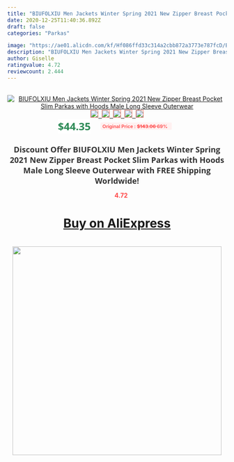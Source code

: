 ```yaml
---
title: "BIUFOLXIU Men Jackets Winter Spring 2021 New Zipper Breast Pocket Slim Parkas with Hoods Male Long Sleeve Outerwear"
date: 2020-12-25T11:40:36.892Z
draft: false
categories: "Parkas"

image: "https://ae01.alicdn.com/kf/Hf086ffd33c314a2cbb872a3773e787fcD/BIUFOLXIU-Men-Jackets-Winter-Spring-2021-New-Zipper-Breast-Pocket-Slim-Parkas-with-Hoods-Male-Long.jpg"
description: "BIUFOLXIU Men Jackets Winter Spring 2021 New Zipper Breast Pocket Slim Parkas with Hoods Male Long Sleeve Outerwear"
author: Giselle
ratingvalue: 4.72
reviewcount: 2.444
---
```

<br>
<div style="text-align: center;">
<a href="https://s.click.aliexpress.com/e/_9yVLAl" target="_blank" rel="nofollow noopener noreferrer"><img alt="BIUFOLXIU Men Jackets Winter Spring 2021 New Zipper Breast Pocket Slim Parkas with Hoods Male Long Sleeve Outerwear" class="magnifier-image" src="https://ae01.alicdn.com/kf/Hf086ffd33c314a2cbb872a3773e787fcD/BIUFOLXIU-Men-Jackets-Winter-Spring-2021-New-Zipper-Breast-Pocket-Slim-Parkas-with-Hoods-Male-Long.jpg_640x640.jpg">
<br>
<img style="border:1px solid salmon" src="https://ae01.alicdn.com/kf/Hf086ffd33c314a2cbb872a3773e787fcD/BIUFOLXIU-Men-Jackets-Winter-Spring-2021-New-Zipper-Breast-Pocket-Slim-Parkas-with-Hoods-Male-Long.jpg_120x120.jpg">&nbsp;&nbsp;<img style="border:1px solid salmon" src="https://ae01.alicdn.com/kf/H953082e1a6984d2c8e8917d6135c0268o/BIUFOLXIU-Men-Jackets-Winter-Spring-2021-New-Zipper-Breast-Pocket-Slim-Parkas-with-Hoods-Male-Long.jpg_120x120.jpg">&nbsp;&nbsp;<img style="border:1px solid salmon" src="https://ae01.alicdn.com/kf/Hbd63c258d5f546c3a846c7a1e41d78e0H/BIUFOLXIU-Men-Jackets-Winter-Spring-2021-New-Zipper-Breast-Pocket-Slim-Parkas-with-Hoods-Male-Long.jpg_120x120.jpg">&nbsp;&nbsp;<img style="border:1px solid salmon" src="https://ae01.alicdn.com/kf/H3bd9c018de7043cebba0d01cda9028a6F/BIUFOLXIU-Men-Jackets-Winter-Spring-2021-New-Zipper-Breast-Pocket-Slim-Parkas-with-Hoods-Male-Long.jpg_120x120.jpg">&nbsp;&nbsp;<img style="border:1px solid salmon" src="https://ae01.alicdn.com/kf/Hf9540ad2d4854ec68a26c19555e924e17/BIUFOLXIU-Men-Jackets-Winter-Spring-2021-New-Zipper-Breast-Pocket-Slim-Parkas-with-Hoods-Male-Long.jpg_120x120.jpg"></a></div><br0>
<div style="text-align: center;"><span style="background-color: white; border: 0px; box-sizing: border-box; color: seagreen; display: inline-block; font-family: &quot;open sans&quot; , &quot;arial&quot; , &quot;helvetica&quot; , sans-serif , &quot;heiti&quot;; font-size: 24px; font-stretch: inherit; font-weight: 700; line-height: inherit; margin: 0px 10px 0px 0px; padding: 0px; vertical-align: middle;">$44.35 </span>
<span style="background: rgb(255 , 241 , 241); border-radius: 3px; border: 0px; box-sizing: border-box; color: #ff4747; display: inline-block; font-family: inherit; font-size: 12px; font-stretch: inherit; font-style: inherit; font-variant: inherit; font-weight: 600; line-height: inherit; margin: 0px; padding: 2px 5px; transform: scale(0.9); vertical-align: middle;">Original Price : <b style="text-decoration: line-through;">$143.06 </b> 69%&nbsp;&nbsp;</span></div>
<h1 style="color: #333333; display: inline-block; font-family: &quot;open sans&quot; , &quot;arial&quot; , &quot;helvetica&quot; , sans-serif , &quot;heiti&quot;; font-size: 18px; font-stretch: inherit; font-weight: 700; text-align: center;">Discount Offer BIUFOLXIU Men Jackets Winter Spring 2021 New Zipper Breast Pocket Slim Parkas with Hoods Male Long Sleeve Outerwear with FREE Shipping Worldwide!</h1>
<div style="color: #ff4747; text-align: center;">
<img src="https://4.bp.blogspot.com/-M0ZcTcb-5uY/XleCXlxnR4I/AAAAAAAAAEc/OrjgMkXV1oMQFaCRZj5HQwOCBcu3w1FegCPcBGAYYCw/s1600/star.png" style="height: 15px;">&nbsp;<b>4.72</b></div>
<div class="button_cont" align="center"><a class="buynow_a" href="https://s.click.aliexpress.com/e/_9yVLAl" target="_blank" rel="nofollow noopener noreferrer"><H1>Buy on AliExpress</H1></a></div><br>
<div class="separator" style="clear: both; text-align: center;">
<img src="https://lh3.googleusercontent.com/-pTy5HemUv9M/XlePHvY0dAI/AAAAAAAAAE4/0nX5iRUoIWY8eMW9Dpxeirr157OZliDIgCLcBGAsYHQ/s1600/badge.gif" width="480">
</div>
